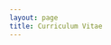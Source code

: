 ```yaml
---
layout: page
title: Curriculum Vitae
---
```








<object data="/assets/doc/CV_ChenSUN.pdf" width="1000" height="1000" type='application/pdf'/>
</object>